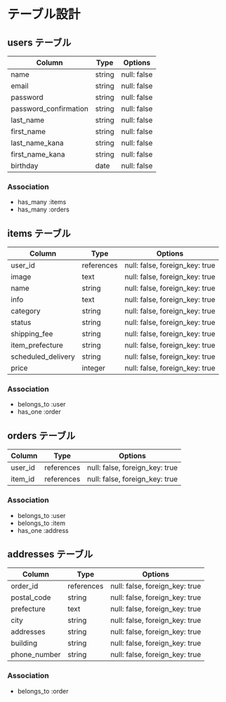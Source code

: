 # テーブル設計

## users テーブル

| Column                  | Type   | Options     |
| ----------------------- | ------ | ----------- |
| name                    | string | null: false |
| email                   | string | null: false |
| password                | string | null: false |
| password_confirmation   | string | null: false |
| last_name               | string | null: false |
| first_name              | string | null: false |
| last_name_kana          | string | null: false |
| first_name_kana         | string | null: false |
| birthday                | date   | null: false |

### Association

- has_many :items
- has_many :orders

## items テーブル

| Column                  | Type       | Options                        |
| ----------------------- | -----------| ------------------------------ |
| user_id                 | references | null: false, foreign_key: true |
| image                   | text       | null: false, foreign_key: true |
| name                    | string     | null: false, foreign_key: true |
| info                    | text       | null: false, foreign_key: true |
| category                | string     | null: false, foreign_key: true |
| status                  | string     | null: false, foreign_key: true |
| shipping_fee            | string     | null: false, foreign_key: true |
| item_prefecture         | string     | null: false, foreign_key: true |
| scheduled_delivery      | string     | null: false, foreign_key: true |
| price                   | integer    | null: false, foreign_key: true |

### Association

- belongs_to :user
- has_one :order

## orders テーブル

| Column                  | Type       | Options                        |
| ----------------------- | -----------| ------------------------------ |
| user_id                 | references | null: false, foreign_key: true |
| item_id                 | references | null: false, foreign_key: true |

### Association

- belongs_to :user
- belongs_to :item
- has_one    :address


## addresses テーブル

| Column                  | Type       | Options                        |
| ----------------------- | -----------| ------------------------------ |
| order_id                | references | null: false, foreign_key: true |
| postal_code             | string     | null: false, foreign_key: true |
| prefecture              | text       | null: false, foreign_key: true |
| city                    | string     | null: false, foreign_key: true |
| addresses               | string     | null: false, foreign_key: true |
| building                | string     | null: false, foreign_key: true |
| phone_number            | string     | null: false, foreign_key: true |

### Association

- belongs_to :order